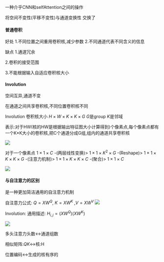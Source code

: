 

一种介乎CNN和selfAttention之间的操作

将空间不变性(平移不变性)与通道变换性 交换了


#### 普通卷积
好处
1.不同位置之间重用卷积核,减少参数
2.不同通道代表不同含义的信息

缺点
1.通道冗余

2.卷积的接受范围

3.不能根据输入自适应卷积核大小

#### Involution

空间互异,通道不变


在通道之间共享卷积核,不同位置卷积核不同


Involution 卷积核大小
$H×W×K×K×G$
$G$是group
$K$是邻域

表示:对于HW(核的HW是根据输出特征图大小计算得到)个像素点,每个像素点都有一个K*K大小的卷积核,把C个通道分成G组,组内的通道共享卷积核

![](https://image.yayan.xyz/20230413170754.png)

对于一个像素点
$1×1×C$ -(两层线性变换)> $1×1×K^2×G$ -(Reshape)> $1×1×K×K×G$ -(注意力机制)> $1×1×K×K×C$ -(聚合)> $1×1×C$

![](https://image.yayan.xyz/20230413170813.png)

#### 与自注意力的区别


是一种更加简洁通用的自注意力机制

自注意力公式:
$Q=XW^Q$, $K=XW^K$ ,$V=XW^V$
![](https://image.yayan.xyz/20230414101940.png)


Involution:
通用描述:
$H_{i,j}=(XW^Q)(XW^K)$

![](https://image.yayan.xyz/20230414101953.png)


多头注意力头数<->通道组数

相似矩阵:$QK$<->核:H

位置编码<->生成的核有序的
